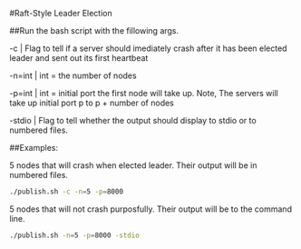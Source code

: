 #Raft-Style Leader Election 

##Run the bash script with the fillowing args.

-c | Flag to tell if a server should imediately crash after it has been elected leader and sent out its first heartbeat

-n=int | int = the number of nodes

-p=int | int = initial port the first node will take up. 
        Note, The servers will take up initial port p to p + number of nodes

-stdio | Flag to tell whether the output should display to stdio or to numbered files. 


##Examples:

5 nodes that will crash when elected leader. Their output will be in numbered files.

```bash 
./publish.sh -c -n=5 -p=8000 
```

5 nodes that will not crash purposfully. Their output will be to the command line.

```bash
./publish.sh -n=5 -p=8000 -stdio
```
